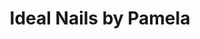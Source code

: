 ---
title: "Ideal Nails by Pamela"
url: /sant-boi-de-llobregat/ideal-nails-by-pamela/
shop: cosméticos
---